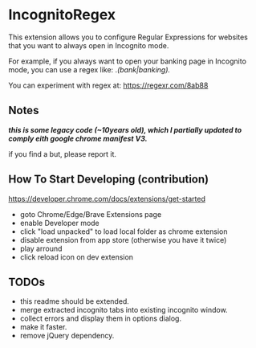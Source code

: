 # IncognitoRegex

This extension allows you to configure Regular Expressions for websites that you want to always open in Incognito mode.

For example, if you always want to open your banking page in Incognito mode, you can use a regex like: .*(bank|banking).*

You can experiment with regex at: https://regexr.com/8ab88

## Notes

***this is some legacy code (~10years old), which I partially updated to comply eith google chrome manifest V3.***

if you find a but, please report it.

## How To Start Developing (contribution)

https://developer.chrome.com/docs/extensions/get-started

- goto Chrome/Edge/Brave Extensions page
- enable Developer mode
- click "load unpacked" to load local folder as chrome extension
- disable extension from app store (otherwise you have it twice)
- play arround
- click reload icon on dev extension


## TODOs
- this readme should be extended.
- merge extracted incognito tabs into existing incognito window.
- collect errors and display them in options dialog.
- make it faster.
- remove jQuery dependency.
